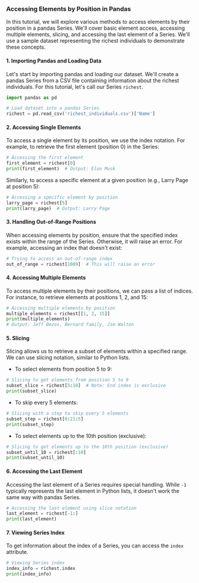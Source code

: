 ### Accessing Elements by Position in Pandas

In this tutorial, we will explore various methods to access elements by their position in a pandas Series. We'll cover basic element access, accessing multiple elements, slicing, and accessing the last element of a Series. We'll use a sample dataset representing the richest individuals to demonstrate these concepts.

#### 1. Importing Pandas and Loading Data

Let's start by importing pandas and loading our dataset. We'll create a pandas Series from a CSV file containing information about the richest individuals. For this tutorial, let's call our Series `richest`.

```python
import pandas as pd

# Load dataset into a pandas Series
richest = pd.read_csv('richest_individuals.csv')['Name']
```

#### 2. Accessing Single Elements

To access a single element by its position, we use the index notation. For example, to retrieve the first element (position 0) in the Series:

```python
# Accessing the first element
first_element = richest[0]
print(first_element)  # Output: Elon Musk
```

Similarly, to access a specific element at a given position (e.g., Larry Page at position 5):

```python
# Accessing a specific element by position
larry_page = richest[5]
print(larry_page)  # Output: Larry Page
```

#### 3. Handling Out-of-Range Positions

When accessing elements by position, ensure that the specified index exists within the range of the Series. Otherwise, it will raise an error. For example, accessing an index that doesn't exist:

```python
# Trying to access an out-of-range index
out_of_range = richest[1009]  # This will raise an error
```

#### 4. Accessing Multiple Elements

To access multiple elements by their positions, we can pass a list of indices. For instance, to retrieve elements at positions 1, 2, and 15:

```python
# Accessing multiple elements by position
multiple_elements = richest[[1, 2, 15]]
print(multiple_elements)
# Output: Jeff Bezos, Bernard family, Jim Walton
```

#### 5. Slicing

Slicing allows us to retrieve a subset of elements within a specified range. We can use slicing notation, similar to Python lists.

- To select elements from position 5 to 9:

```python
# Slicing to get elements from position 5 to 9
subset_slice = richest[5:10]  # Note: End index is exclusive
print(subset_slice)
```

- To skip every 5 elements:

```python
# Slicing with a step to skip every 5 elements
subset_step = richest[0:21:5]
print(subset_step)
```

- To select elements up to the 10th position (exclusive):

```python
# Slicing to get elements up to the 10th position (exclusive)
subset_until_10 = richest[:10]
print(subset_until_10)
```

#### 6. Accessing the Last Element

Accessing the last element of a Series requires special handling. While `-1` typically represents the last element in Python lists, it doesn't work the same way with pandas Series.

```python
# Accessing the last element using slice notation
last_element = richest[-1:]
print(last_element)
```

#### 7. Viewing Series Index

To get information about the index of a Series, you can access the `index` attribute.

```python
# Viewing Series index
index_info = richest.index
print(index_info)
```
